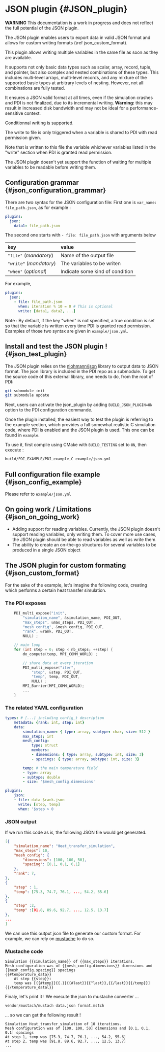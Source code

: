 # JSON plugin {#JSON_plugin}

**WARNING** This documentation is a work in progress and does not 
reflect the full potential of the JSON plugin.

The JSON plugin enables users to export data in valid JSON format and allows for custom writing formats (\ref json_custom_format).

This plugin allows writing multiple variables in the same file as soon as they are available.

It supports not only basic data types such as scalar, array, record, tuple, and pointer, but also complex and nested combinations of these types. This includes multi-level arrays, multi-level records, and any mixture of the supported basic types at arbitrary levels of nesting. However, not all combinations are fully tested.

It ensures a JSON valid format at all times, even if the simulation crashes and PDI is not finalized, due to its incremental writing. **Warning:** this may result in increased disk bandwidth and may not be ideal for a performance-sensitive context. 
<!-- You might then want to consider using the `xxxxx` option to use the open file once behavior, instead of rewriting at each call. This would cause invalid JSON if simulation crashes or PDI's finalization is not called. But then you are using JSON anyways ... -->

Conditionnal writing is supported.

The write to file is only triggered when a variable is shared to PDI with read permission given.

Note that is written to this file the variable whichever variables listed in the "write" section when PDI is granted read permission.

The JSON plugin doesn't yet support the function of waiting for multiple variables to be readable before writing them.

## Configuration grammar {#json_configuration_grammar}

There are two syntax for the JSON configuration file:
First one is `var_name: file_path.json`, as for example :

```yaml
plugins:
  json:
    data1: file_path.json 
```

The second one starts with `- file: file_path.json` with arguments below

|key|value|
|:--|:----|
|`"file"` (*mandatory*)| Name of the output file|
|`"write"` (*mandatory*)| The variables to be writen|
|`"when"` (*optional*)| Indicate some kind of condition|

For example,

```yaml
plugins:
  json:
    - file: file_path.json
      when: iteration % 10 = 0 # This is optional
      write: [data1, data2, ...]
```

Note : By default, if the key "when" is not specified, a true condition is set so that the variable is written every time PDI is granted read permission.
Examples of those two syntax are given in `example/json.yml`.

## Install and test the JSON plugin ! {#json_test_plugin}
The JSON plugin relies on the [nlohmann/json](https://github.com/nlohmann/json) library to output data to JSON format.
The json library is included in the PDI repo as a submodule. To get the source code of this external library, one needs to do, from the root of PDI:
```bash
git submodule init
git submodule update
```
Next, users can activate the json_plugin by adding `BUILD_JSON_PLUGIN=ON` option to the PDI configuration commande.

Once the plugin installed, the easiest way to test the plugin is referring to the example section, which provides a full somewhat realistic C simulation code, where PDI is enabled and the JSON plugin is used. This one can be found in `example`.

To use it, first compile using CMake with `BUILD_TESTING` set to `ON`, then execute : 
```bash
build/PDI_EXAMPLE/PDI_example_C example/json.yml
```

<!-- ### Example output -->

## Full configuration file example {#json_config_example}

 Please refer to `example/json.yml`
## On going work / Limitations {#json_on_going_work}

- Adding support for reading variables. 
    Currently, the JSON plugin doesn't support reading variables, only writing them. To cover more use cases, the JSON plugin should be able to read variables as well as write them.
- The ability to create an on-the-go structures for several variables to be produced in a single JSON object

## The JSON plugin for custom formating {#json_custom_format}

For the sake of the example, let's imagine the following code, creating which performs a certain heat transfer simulation.

### The PDI exposes

<!-- \image html json_simulation_code_light.png width=800px -->

```C
    PDI_multi_expose("init",
        "simulation_name", &simulation_name, PDI_OUT,
        "max_steps", &max_steps, PDI_OUT,
        "mesh_config", &mesh_config, PDI_OUT,
        "rank", &rank, PDI_OUT,
        NULL) ;

    // main loop
    for (int step = 0; step < nb_steps; ++step) {
        do_compute(temp, MPI_COMM_WORLD) ;

        // share data at every iteration
        PDI_multi_expose("iter",
            "step", &step, PDI_OUT,
            "temp", temp, PDI_OUT,
            NULL) ;
        MPI_Barrier(MPI_COMM_WORLD);
        ...
    }
```

### The related YAML configuration
<!-- \image html simulation_yaml_light.png width=800px -->

```yaml
types: # [...] including config_t description
    metadata: {rank: int, step: int}
    data:
        simulation_name: { type: array, subtype: char, size: 512 }
        max_steps: int
        mesh_config:
            type: struct
            members:
            - dimensions: { type: array, subtype: int, size: 3}
            - spacings: { type: array, subtype: int, size: 3}

        temp: # the main temperature field
        - type: array
        - subtype: double
        - size: '$mesh_config.dimensions'

plugins:
    json:
    - file: data-$rank.json
      write: [step, temp]
      when: '$step > 0
```

### JSON output
If we run this code as is, the following JSON file would get generated.

<!-- \image html json_json_light.png width=800px -->

```json
[{
    "simulation_name": "Heat_transfer_simulation",
    "max_steps": 10,
    "mesh_config": {
        "dimensions": [100, 100, 50],
        "spacing": [0.1, 0.1, 0.1]
    },
    "rank": 7,
},
{
    "step" : 1,
    "temp": [75.3, 74.7, 76.1, ..., 54.2, 55.6]
},
{
    "step" :2,
    "temp" :[01.8, 89.6, 92.7, ..., 12.5, 13.7]
},
...
]
```

We can use this output json file to generate our custom format. For example, we can rely on [mustache](https://mustache.github.io/) to do so.

### Mustache code
<!-- \image html json_mustache_light.png width=800px -->

```mstch
Simulation {{simulation_name}} of {{max_steps}} iterations.
Mesh configuration was of {{mesh_config.dimensions}} dimensions and {{mesh_config.spacing}} spacings
{{#temperature_data}}
    At step {{step}}:
    temp was [{{#temp}}{{.}}{{#last}}{{^last}},{{/last}}{{/temp}}]
{{/temperature_datal}}
```

Finaly, let's print it ! We execute the json to mustache converter ...

```bash
vendor/mustach/mustach data.json format.mstch
```

... so we can get the following result !

<!-- \image html json_mustache_output_light.png width=800px -->

```text
Simulation Heat_transfer_simulation of 10 iterations.
Mesh configuration was of [100, 100, 50] dimensions and [0.1, 0.1, 0.1] spacings
At step 1, temp was [75.3, 74.7, 76.1, ..., 54.2, 55.6]
At step 2, temp was [91.8, 89.6, 92.7, ..., 12.5, 13.7]
...
```